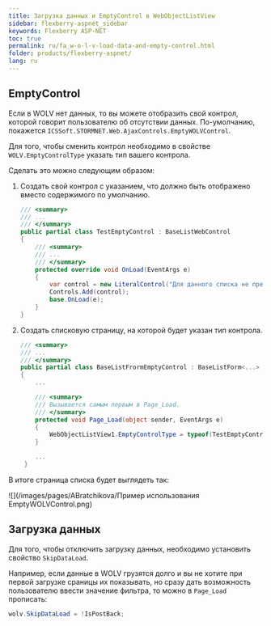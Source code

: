 ```yaml
---
title: Загрузка данных и EmptyControl в WebObjectListView
sidebar: flexberry-aspnet_sidebar
keywords: Flexberry ASP-NET
toc: true
permalink: ru/fa_w-o-l-v-load-data-and-empty-control.html
folder: products/flexberry-aspnet/
lang: ru
---
```


## EmptyControl

Если в WOLV нет данных, то вы можете отобразить свой контрол, которой говорит пользователю об отсутствии данных. По-умолчанию, покажется
`ICSSoft.STORMNET.Web.AjaxControls.EmptyWOLVControl`.

Для того, чтобы сменить контрол необходимо в свойстве `WOLV.EmptyControlType` указать тип вашего контрола.

Сделать это можно следующим образом:

1. Создать свой контрол с указанием, что должно быть отображено вместо содержимого по умолчанию.

    ```csharp
    /// <summary>
    /// ...
    /// </summary>
    public partial class TestEmptyControl : BaseListWebControl
    {
        /// <summary>
        /// ...
        /// </summary>
        protected override void OnLoad(EventArgs e)
        {
            var control = new LiteralControl("Для данного списка не предусмотрено данных");
            Controls.Add(control);
            base.OnLoad(e);
        }
    }
    ```

2. Создать списковую страницу, на которой будет указан тип контрола.

    ```csharp
    /// <summary>
    /// ...
    /// </summary>
    public partial class BaseListFrormEmptyControl : BaseListForm<...>
    {
        ...

        /// <summary>
        /// Вызывается самым первым в Page_Load.
        /// </summary>
        protected void Page_Load(object sender, EventArgs e)
        {
            WebObjectListView1.EmptyControlType = typeof(TestEmptyControl);
        }

        ...
     }
    ```

В итоге страница списка будет выглядеть так:

![](/images/pages/ABratchikova/Пример использования EmptyWOLVControl.png)

## Загрузка данных
Для того, чтобы отключить загрузку данных, необходимо установить свойство `SkipDataLoad`.

Например, если данные в WOLV грузятся долго и вы не хотите при первой загрузке сраницы их показывать, но сразу дать возможность пользователю ввести значение
фильтра, то можно в `Page_Load` прописать:

```csharp
wolv.SkipDataLoad = !IsPostBack;
```
